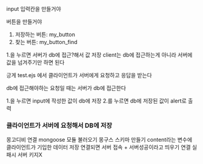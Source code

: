 
input 입력칸을 만들거야


버튼을 만들거야
1. 저장하는 버튼: my_button
2. 찾는 버튼: my_button_find

1.을 누르면 서버가 db에 접근?해서 값 저장
client는 db에 접근하는게 아니라 서버에 값을 넘겨주기만 하면 된다

긍게 test.ejs 에서 
클라이언트가 서버에게 요청하고 응답을 받는다

db에 접근해야하는 요청일 때는 서버가 db에 접근한다


1.을 누르면 input에 작성한 값이 db에 저장
2.를 누르면 db에 저장된 값이 alert로 출력

### 클라이언트가 서버에 요청해서 DB에 저장 

몽고디비 연결
mongoose 모듈 불러오기
몽구스 스키마 만들기
content라는 변수에 클라이언트가 기입한 데이터 저장
연결되면 서버 접속 + 서버성공이라고 띄우기
연결 실패시 서버 키지X